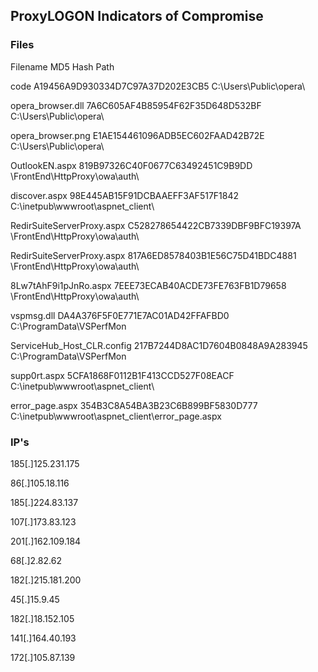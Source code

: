 ## ProxyLOGON Indicators of Compromise

### Files

Filename	MD5 Hash	Path

code	A19456A9D930334D7C97A37D202E3CB5	C:\Users\Public\opera\

opera_browser.dll	7A6C605AF4B85954F62F35D648D532BF	C:\Users\Public\opera\

opera_browser.png	E1AE154461096ADB5EC602FAAD42B72E	C:\Users\Public\opera\

OutlookEN.aspx	819B97326C40F0677C63492451C9B9DD	<Exchange Path>\FrontEnd\HttpProxy\owa\auth\

discover.aspx	98E445AB15F91DCBAAEFF3AF517F1842	C:\inetpub\wwwroot\aspnet_client\

RedirSuiteServerProxy.aspx	C528278654422CB7339DBF9BFC19397A	<exchange install path> \FrontEnd\HttpProxy\owa\auth\

RedirSuiteServerProxy.aspx	817A6ED8578403B1E56C75D41BDC4881	<Exchange Path>\FrontEnd\HttpProxy\owa\auth\

8Lw7tAhF9i1pJnRo.aspx	7EEE73ECAB40ACDE73FE763FB1D79658	<Exchange Path>\FrontEnd\HttpProxy\owa\auth\

vspmsg.dll	DA4A376F5F0E771E7AC01AD42FFAFBD0	C:\ProgramData\VSPerfMon

ServiceHub_Host_CLR.config	217B7244D8AC1D7604B0848A9A283945	C:\ProgramData\VSPerfMon

supp0rt.aspx	5CFA1868F0112B1F413CCD527F08EACF	C:\inetpub\wwwroot\aspnet_client\

error_page.aspx	354B3C8A54BA3B23C6B899BF5830D777	C:\inetpub\wwwroot\aspnet_client\error_page.aspx

### IP's

185[.]125.231.175

86[.]105.18.116

185[.]224.83.137

107[.]173.83.123

201[.]162.109.184

68[.]2.82.62

182[.]215.181.200

45[.]15.9.45

182[.]18.152.105

141[.]164.40.193

172[.]105.87.139
